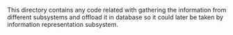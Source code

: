 This directory contains any code related with gathering the information 
from different subsystems and offload it in database so it could later be 
taken by information representation subsystem.